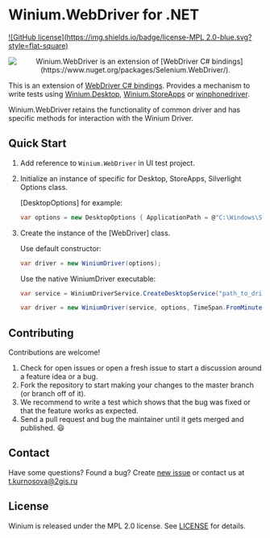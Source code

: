 # Winium.WebDriver for .NET

[![GitHub license](https://img.shields.io/badge/license-MPL 2.0-blue.svg?style=flat-square)](../LICENSE)

<p align="center">
<img src="https://raw.githubusercontent.com/2gis/Winium.StoreApps/assets/winium.png" alt="Winium.WebDriver is an extension of [WebDriver C# bindings](https://www.nuget.org/packages/Selenium.WebDriver/).">
</p>

This is an extension of [WebDriver C# bindings](https://www.nuget.org/packages/Selenium.WebDriver/). 
Provides a mechanism to write tests using [Winium.Desktop](https://github.com/2gis/Winium.Desktop), [Winium.StoreApps](https://github.com/2gis/Winium.StioreApps) or [winphonedriver](https://github.com/2gis/winphonedriver).

Winium.WebDriver retains the functionality of common driver and has specific methods for interaction with the Winium Driver.


## Quick Start
1. Add reference to `Winium.WebDriver` in UI test project.
2. Initialize an instance of specific for Desktop, StoreApps, Silverlight Options class. 
	
	[DesktopOptions] for example:
	```cs
	var options = new DesktopOptions { ApplicationPath = @"C:\Windows\System32\notepad.exe" };
	```
3. Create the instance of the [WebDriver] class.

	Use default constructor:
	```cs
	var driver = new WiniumDriver(options);
	```
	Use the native WiniumDriver executable:
	```cs
	var service = WiniumDriverService.CreateDesktopService("path_to_driver_executible_folder");

	var driver = new WiniumDriver(service, options, TimeSpan.FromMinutes(30));
	```

## Contributing

Contributions are welcome!

1. Check for open issues or open a fresh issue to start a discussion around a feature idea or a bug.
2. Fork the repository to start making your changes to the master branch (or branch off of it).
3. We recommend to write a test which shows that the bug was fixed or that the feature works as expected.
4. Send a pull request and bug the maintainer until it gets merged and published. :smiley:

## Contact

Have some questions? Found a bug? Create [new issue](https://github.com/2gis/Winium/issues/new) or contact us at t.kurnosova@2gis.ru

## License

Winium is released under the MPL 2.0 license. See [LICENSE](../LICENSE) for details.
